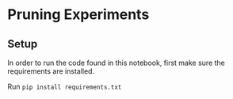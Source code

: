 # Pruning Experiments

## Setup

In order to run the code found in this notebook, first make sure the requirements are installed.

Run `pip install requirements.txt`


